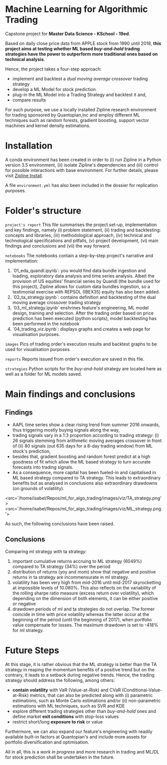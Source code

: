 # Machine Learning for Algorithmic Trading

Capstone project for **Master Data Science - KSchool - 19ed**.<br>

Based on daily close price data from APPLE stock from 1990 until 2018, **this project aims at testing whether ML based <i>buy-and-hold</i> trading strategies have the power to outperform more traditional ones based on technical analysis**. <br>

Hence, the project takes a four-step approach:
<ul>
    <li>implement and backtest a <i>dual moving average crossover</i> trading strategy</li>
    <li>develop a ML Model for stock prediction</li>
    <li>plug-in the ML Model into a Trading Strategy and backtest it and,</li>
    <li>compare results</li>
</ul>

For such purpose, we use a locally installed Zipline research environment for trading sponsored by Quantopian,inc and employ different ML techniques such as random forests, gradient boosting, support vector machines and kernel density estimations.<br>


# Installation

A conda environment has been created in order to (i) run Zipline in a Python version 3.5 environment, (ii) isolate Zipline's dependencies and (iii) control for possible interactions with base environment. For further details, please visit [Zipline Install](https://www.zipline.io/install.html).<br>

A file `environment.yml` has also been included in the dossier for replication purposes.<br>


# Folder's structure

`project's report`
This file summarises the project set-up, implementation and key findings, namely (i) problem statement, (ii) trading and backtesting: concepts and libraries, (iii) methodological approach, (iv) technical and technological specifications and pitfalls, (v) project development, (vi) main findings and conclusions and (vii) the way forward.<br>

`notebooks`
The notebooks contain a step-by-step project's narrative and implementation:
<ol>
    <li>`01_eda_quandl.ipynb`: you would find data bundle ingestion and loading, exploratory data analysis and time series analysis. Albeit the provision of US equities' financial series by Quandl (the bundle used for this project), Zipline allows for custom data bundles ingestion, so a testimonial exercise with REPSOL (IBEX35) equity has also been added.</li>
    <li>`02_ta_strategy.ipynb`: contains definition and backtesting of the dual moving average crossover trading strategy</li>
    <li>`03_ml_strategy.ipynb` enshrines feature's engineering, ML model design, training and selection. After the trading order based on price prediction has been executed (python scripts), model backtesting has been performed in the notebook</li>
    <li>`04_trading_viz.ipynb`: displays graphs and creates a web page for visualisation purposes.
</ol>

`images`
Pics of trading order's execution results and backtest graphs to be used for visualisation purposes.<br>

`reports`
Reports issued from order's execution are saved in this file.<br>

`strategies`
Python scripts for the <i>buy-and-hold</i> strategy are located here as well as a folder for ML models saved.<br>


# Main findings and conclusions
## Findings
<ul>
    <li>AAPL time series show a clear rising trend from summer 2016 onwards, thus triggering mostly buying signals along the way,</li>
    <li>trading signals vary in a 1:3 proportion according to trading strategy: (i) 26 signals stemming from arithmetic moving averages crossover in front of (ii) 80 signals (out 635 days for a 8-day trading window) from ML stock's prediction,</li>
    <li>besides that, gradient boosting and random forest predict at a high goodness of fit which allow the ML based strategy to turn accurate forecasts into trading signals.</li>
    <li>As a consequence, more capital has been fueled-in and capitalised in ML based strategy compared to TA strategy. This leads to extraordinary benefits but as analysed in conclusions also extraordinary drawdowns (on grounds of volatility).</li>
</ul>

<img><src='/home/isabel/Repos/ml_for_algo_trading/images/viz/TA_strategy.png'>
<img><src='/home/isabel/Repos/ml_for_algo_trading/images/viz/ML_strategy.png'>

As such, the following conclusions have been raised.<br>


## Conclusions
Comparing ml strategy with ta strategy:
<ol>
    <li>important cumulative returns accruing to ML strategy (6049%) compared to TA strategy (34%) over the period
        <img><src='/home/isabel/Repos/ml_for_algo_trading/images/viz/cumulative_returns.png'></li>
    <li>distribution of returns (yoy and mom) show that negative and positive returns in ta strategy are incommensurate in ml strategy.
	<img><src='/home/isabel/Repos/ml_for_algo_trading/images/viz/returns_distribution.png'></li>
    <li>volatility has been very high from mid-2016 until mid-2017 skyrocketting at impossible levels of 10.080%. This also reflects on the variability of the rolling sharpe ratio measure (excess return over volatility), which depending on the dimension of both elements, it can be either positive or negative
	<img><src='/home/isabel/Repos/ml_for_algo_trading/images/viz/rolling_volatility.png'></li>
    <li>drawdown periods of ml and ta strategies do not overlap. The former coincide in time with price volatility whereas the latter occur at the beginning of the period (until the beginning of 2017), when portfolio value compensate for losses. The maximum drawdown is set to -418% for ml strategy.
	<img><src='/home/isabel/Repos/ml_for_algo_trading/images/viz/drawdowns.png'></li>
</ol>

# Future Steps

At this stage, it is rather obvious that the ML strategy is better than the TA strategy in reaping the momentum benefits of a positive trend but on the contrary, it leads to a setback during negative trends. Hence, the trading strategy should address the following, among others:
<ul>
    <li><b>contain volatility</b> with VaR (Value-at-Risk) and CVaR (Conditional-Value-at-Risk) metrics, that can also be predicted along with (i) parametric estimations, such as Monte Carlo estimations and/or (ii) non-parametric estimations with ML techniques, such as SVR and KDE</li>
    <li>explore different trading strategies other than <i>buy-and-hold</i> ones and define market <b>exit conditions</b> with stop-loss values</li>
    <li>restrict short/long <b>exposure to risk</b> or value</li>
</ul>

Furthermore, we can also expand our feature's engineering with readily available built-in factors at Quantopian's and include more assets for portfolio diversification and optimisation.<br>

All in all, this is a <i>work in progress</i> and more research in trading and ML/DL for stock prediction shall be undertaken in the future.
